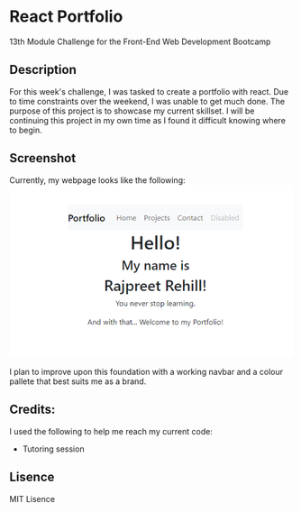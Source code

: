# React Portfolio
13th Module Challenge for the Front-End Web Development Bootcamp

## Description
For this week's challenge, I was tasked to create a portfolio with react. Due to time constraints over the weekend, I was unable to get much done. The purpose of this project is to showcase my current skillset. I will be continuing this project in my own time as I found it difficult knowing where to begin.

## Screenshot
Currently, my webpage looks like the following:
![alt text](image.png)

I plan to improve upon this foundation with a working navbar and a colour pallete that best suits me as a brand.

## Credits:
I used the following to help me reach my current code:
* Tutoring session

## Lisence
MIT Lisence

